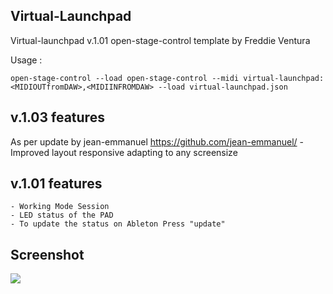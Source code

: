 ## Virtual-Launchpad

Virtual-launchpad v.1.01 open-stage-control template by Freddie Ventura

Usage : 
```
open-stage-control --load open-stage-control --midi virtual-launchpad:<MIDIOUTfromDAW>,<MIDIINFROMDAW> --load virtual-launchpad.json
```

## v.1.03 features
As per update by jean-emmanuel  https://github.com/jean-emmanuel/
    - Improved layout responsive adapting to any screensize

## v.1.01 features

    - Working Mode Session
    - LED status of the PAD
    - To update the status on Ableton Press "update"

## Screenshot

![](22021-03-15-121236_1918x1056_scrot.png)

